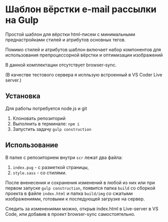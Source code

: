 # Шаблон вёрстки e-mail рассылки на Gulp

Простой шаблон для вёрстки html-писем с минимальными преднастройками стилей и атрибутов основных тегов.

Помимо стилей и атрибутов шаблон включает набор компонентов для использования препроцессорной вёрстки и оптимизации изображений

В данной комплектации отсутствует browser-sync. 

(В качестве тестового сервера я испльзую встроенный в VS Coder Live server.)

## Установка
Для работы потребуется node.js и git

1. Клоновать репозиторий
2. Выполнить в терминале: `npm i`
3. Запустить задачу `gulp construction`

## Использование

В папке с репозиторием внутри `scr` лежат два файла:

1. `index.pug` - с разметкой страницы,
2. `style.sass` - со стилями.

После вненесения и сохранения изменений в любой из них или при первом запуске `gulp construction`, появится папка `build` со сборкой проекта в файле `index.html` и папка `build/img` со сжатыми изображениями, готовыми к последующей загрузке на сервер.

Следить за изменениями можно, открыв index.html в Live-server в VS Code, или добавив в проект browser-sync самостоятельно.
